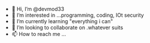 - 👋 Hi, I’m @devmod33
- 👀 I’m interested in ...programming, coding, IOt security 
- 🌱 I’m currently learning "everything i can"
- 💞️ I’m looking to collaborate on .whatever suits 
- 📫 How to reach me ...

<!---
devmod33/devmod33 is a ✨ special ✨ repository because its `README.md` (this file) appears on your GitHub profile.
You can click the Preview link to take a look at your changes.
--->
